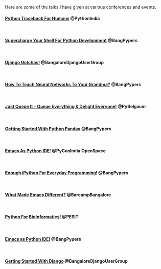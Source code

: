 <!--
.. title: Tech Talks
.. slug: talks
.. date: 2017-08-24 13:29:59 UTC
.. tags: tech
.. category: talks
.. link:
.. description: Talks given by chillar anand at various conferences
.. type: text
-->


Here are some of the talks I have given at various conferences and events.


#### [Python Traceback For Humans](https://www.youtube.com/watch?v=EGhG8VEatBE) @PythonIndia
<br />


#### [Supercharge Your Shell For Python Development](https://avilpage.com/2017/03/super-charge-your-shell-for-python-development.html) @BangPypers
<br />


#### [Django Gotchas!](http://chillaranand.github.io/django-gotcha/) @BangaloreDjangoUserGroup

<br />


#### [How To Teach Neural Networks To Your Grandma?](https://chillaranand.github.io/neural-networks-101/) @BangPypers
<br />


#### [Just Queue It - Queue Everything & Delight Everyone!](http://chillaranand.github.io/just-queue-it/) @PyBelgaum
<br />


#### [Getting Started With Python Pandas](http://chillaranand.github.io/pandas-101/) @BangPypers
<br />


#### [Emacs As Python IDE!](http://chillaranand.github.io/emacs-py-ide/) @PyConIndia OpenSpace
<br />


#### [Enough iPython For Everyday Programming!](http://chillaranand.github.io/everyday-ipython/) @BangPypers
<br />


#### [What Made Emacs Different?](http://chillaranand.github.io/emacs-different/) @BarcampBangalore
<br />



#### [Python For BioInformatics!](http://chillaranand.github.io/py-bio/) @PESIT
<br />



#### [Emacs as Python IDE!](http://chillaranand.github.io/emacs-py-ide/) @BangPypers
<br />



#### [Getting Started With Django](http://chillaranand.github.io/django-bookmarks/) @BangaloreDjangoUserGroup
<br />
